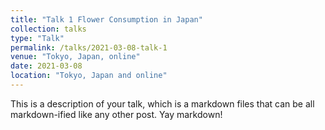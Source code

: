 ```yaml
---
title: "Talk 1 Flower Consumption in Japan"
collection: talks
type: "Talk"
permalink: /talks/2021-03-08-talk-1
venue: "Tokyo, Japan, online"
date: 2021-03-08
location: "Tokyo, Japan and online"
---
```


This is a description of your talk, which is a markdown files that can be all markdown-ified like any other post. Yay markdown!
